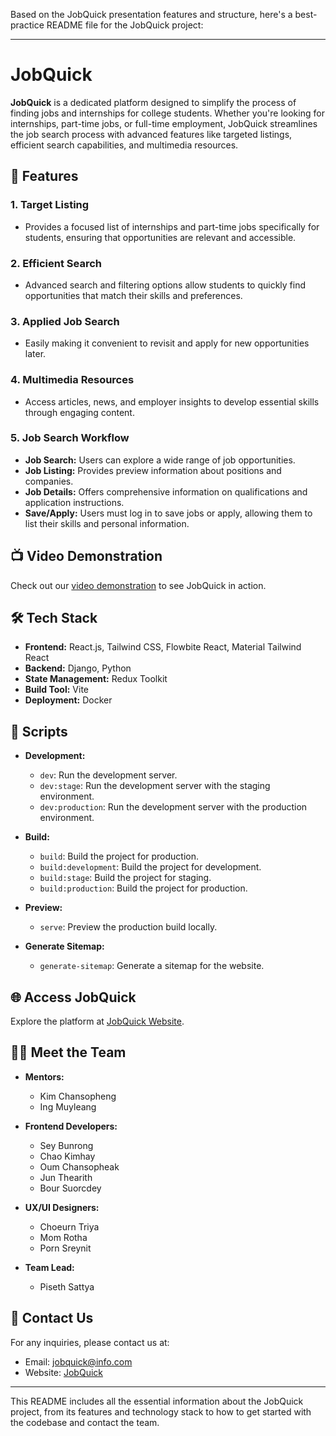 Based on the JobQuick presentation features and structure, here's a best-practice README file for the JobQuick project:

---

# JobQuick

**JobQuick** is a dedicated platform designed to simplify the process of finding jobs and internships for college students. Whether you're looking for internships, part-time jobs, or full-time employment, JobQuick streamlines the job search process with advanced features like targeted listings, efficient search capabilities, and multimedia resources.

## 🚀 Features

### 1. **Target Listing**
   - Provides a focused list of internships and part-time jobs specifically for students, ensuring that opportunities are relevant and accessible.

### 2. **Efficient Search**
   - Advanced search and filtering options allow students to quickly find opportunities that match their skills and preferences.

### 3. **Applied Job Search**
   - Easily making it convenient to revisit and apply for new opportunities later.

### 4. **Multimedia Resources**
   - Access articles, news, and employer insights to develop essential skills through engaging content.

### 5. **Job Search Workflow**
   - **Job Search:** Users can explore a wide range of job opportunities.
   - **Job Listing:** Provides preview information about positions and companies.
   - **Job Details:** Offers comprehensive information on qualifications and application instructions.
   - **Save/Apply:** Users must log in to save jobs or apply, allowing them to list their skills and personal information.

## 📺 Video Demonstration

Check out our [video demonstration](https://jobquick.techinsights.guru/) to see JobQuick in action.

## 🛠️ Tech Stack

- **Frontend:** React.js, Tailwind CSS, Flowbite React, Material Tailwind React
- **Backend:** Django, Python
- **State Management:** Redux Toolkit
- **Build Tool:** Vite
- **Deployment:** Docker

## 📝 Scripts

- **Development:**
  - `dev`: Run the development server.
  - `dev:stage`: Run the development server with the staging environment.
  - `dev:production`: Run the development server with the production environment.

- **Build:**
  - `build`: Build the project for production.
  - `build:development`: Build the project for development.
  - `build:stage`: Build the project for staging.
  - `build:production`: Build the project for production.

- **Preview:**
  - `serve`: Preview the production build locally.

- **Generate Sitemap:**
  - `generate-sitemap`: Generate a sitemap for the website.

## 🌐 Access JobQuick

Explore the platform at [JobQuick Website](http://git.istad.co:3248/cstad-foundation-2nd-generation/job-finder/job-finder-website.git).

## 🧑‍💻 Meet the Team

- **Mentors:**
  - Kim Chansopheng
  - Ing Muyleang

- **Frontend Developers:**
  - Sey Bunrong
  - Chao Kimhay
  - Oum Chansopheak
  - Jun Thearith
  - Bour Suorcdey

- **UX/UI Designers:**
  - Choeurn Triya
  - Mom Rotha
  - Porn Sreynit

- **Team Lead:**
  - Piseth Sattya

## 💬 Contact Us

For any inquiries, please contact us at:

- Email: jobquick@info.com
- Website: [JobQuick](https://jobquick.com)

---

This README includes all the essential information about the JobQuick project, from its features and technology stack to how to get started with the codebase and contact the team.